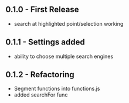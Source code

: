 ## 0.1.0 - First Release
* search at highlighted point/selection working

## 0.1.1 - Settings added
* ability to choose multiple search engines

## 0.1.2 - Refactoring
* Segment functions into functions.js
* added searchFor func
